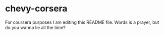 # chevy-corsera
For coursera purposes
I am editing this README file. Words is a prayer, but do you wanna lie all the time?
